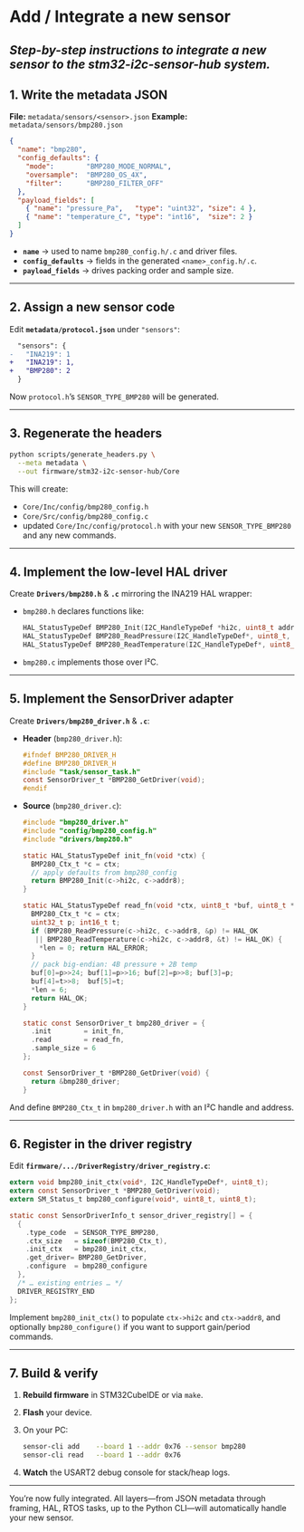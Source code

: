 # Add / Integrate a new sensor
*Step-by-step instructions to integrate a new sensor to the stm32-i2c-sensor-hub system.*
---

## 1. Write the metadata JSON

**File:** `metadata/sensors/<sensor>.json`
**Example:** `metadata/sensors/bmp280.json`

```json
{
  "name": "bmp280",
  "config_defaults": {
    "mode":        "BMP280_MODE_NORMAL",
    "oversample":  "BMP280_OS_4X",
    "filter":      "BMP280_FILTER_OFF"
  },
  "payload_fields": [
    { "name": "pressure_Pa",   "type": "uint32", "size": 4 },
    { "name": "temperature_C", "type": "int16",  "size": 2 }
  ]
}
```

* **`name`** → used to name `bmp280_config.h/.c` and driver files.
* **`config_defaults`** → fields in the generated `<name>_config.h/.c`.
* **`payload_fields`** → drives packing order and sample size.

---

## 2. Assign a new sensor code

Edit **`metadata/protocol.json`** under `"sensors"`:

```diff
  "sensors": {
-   "INA219": 1
+   "INA219": 1,
+   "BMP280": 2
  }
```

Now `protocol.h`’s `SENSOR_TYPE_BMP280` will be generated.

---

## 3. Regenerate the headers

```bash
python scripts/generate_headers.py \
  --meta metadata \
  --out firmware/stm32-i2c-sensor-hub/Core
```

This will create:

* `Core/Inc/config/bmp280_config.h`
* `Core/Src/config/bmp280_config.c`
* updated `Core/Inc/config/protocol.h` with your new `SENSOR_TYPE_BMP280` and any new commands.

---

## 4. Implement the low-level HAL driver

Create **`Drivers/bmp280.h`** & **`.c`** mirroring the INA219 HAL wrapper:

* `bmp280.h` declares functions like:

  ```c
  HAL_StatusTypeDef BMP280_Init(I2C_HandleTypeDef *hi2c, uint8_t addr8);
  HAL_StatusTypeDef BMP280_ReadPressure(I2C_HandleTypeDef*, uint8_t, uint32_t*);
  HAL_StatusTypeDef BMP280_ReadTemperature(I2C_HandleTypeDef*, uint8_t, int16_t*);
  ```
* `bmp280.c` implements those over I²C.

---

## 5. Implement the SensorDriver adapter

Create **`Drivers/bmp280_driver.h`** & **`.c`**:

* **Header** (`bmp280_driver.h`):

  ```c
  #ifndef BMP280_DRIVER_H
  #define BMP280_DRIVER_H
  #include "task/sensor_task.h"
  const SensorDriver_t *BMP280_GetDriver(void);
  #endif
  ```
* **Source** (`bmp280_driver.c`):

  ```c
  #include "bmp280_driver.h"
  #include "config/bmp280_config.h"
  #include "drivers/bmp280.h"

  static HAL_StatusTypeDef init_fn(void *ctx) {
    BMP280_Ctx_t *c = ctx;
    // apply defaults from bmp280_config
    return BMP280_Init(c->hi2c, c->addr8);
  }

  static HAL_StatusTypeDef read_fn(void *ctx, uint8_t *buf, uint8_t *len) {
    BMP280_Ctx_t *c = ctx;
    uint32_t p; int16_t t;
    if (BMP280_ReadPressure(c->hi2c, c->addr8, &p) != HAL_OK
     || BMP280_ReadTemperature(c->hi2c, c->addr8, &t) != HAL_OK) {
      *len = 0; return HAL_ERROR;
    }
    // pack big-endian: 4B pressure + 2B temp
    buf[0]=p>>24; buf[1]=p>>16; buf[2]=p>>8; buf[3]=p;
    buf[4]=t>>8;  buf[5]=t;
    *len = 6;
    return HAL_OK;
  }

  static const SensorDriver_t bmp280_driver = {
    .init        = init_fn,
    .read        = read_fn,
    .sample_size = 6
  };

  const SensorDriver_t *BMP280_GetDriver(void) {
    return &bmp280_driver;
  }
  ```

And define `BMP280_Ctx_t` in `bmp280_driver.h` with an I²C handle and address.

---

## 6. Register in the driver registry

Edit **`firmware/.../DriverRegistry/driver_registry.c`**:

```c
extern void bmp280_init_ctx(void*, I2C_HandleTypeDef*, uint8_t);
extern const SensorDriver_t *BMP280_GetDriver(void);
extern SM_Status_t bmp280_configure(void*, uint8_t, uint8_t);

static const SensorDriverInfo_t sensor_driver_registry[] = {
  {
    .type_code  = SENSOR_TYPE_BMP280,
    .ctx_size   = sizeof(BMP280_Ctx_t),
    .init_ctx   = bmp280_init_ctx,
    .get_driver= BMP280_GetDriver,
    .configure  = bmp280_configure
  },
  /* … existing entries … */
  DRIVER_REGISTRY_END
};
```

Implement `bmp280_init_ctx()` to populate `ctx->hi2c` and `ctx->addr8`, and optionally `bmp280_configure()` if you want to support gain/period commands.

---

## 7. Build & verify

1. **Rebuild firmware** in STM32CubeIDE or via `make`.
2. **Flash** your device.
3. On your PC:

   ```bash
   sensor-cli add    --board 1 --addr 0x76 --sensor bmp280
   sensor-cli read   --board 1 --addr 0x76
   ```
4. **Watch** the USART2 debug console for stack/heap logs.

---

You’re now fully integrated. All layers—from JSON metadata through framing, HAL, RTOS tasks, up to the Python CLI—will automatically handle your new sensor.

